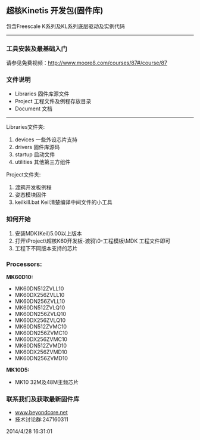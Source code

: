 ## 超核Kinetis 开发包(固件库)

包含Freescale K系列及KL系列底层驱动及实例代码

----------

### 工具安装及最基础入门
请参见免费视频：http://www.moore8.com/courses/87#/course/87

### 文件说明
 - Libraries 固件库源文件
 - Project   工程文件及例程存放目录
 - Document  文档

----------

Libraries文件夹:

1. devices 一些外设芯片支持
2. drivers 固件库源码
3. startup 启动文件
4. utilities 其他第三方组件

Project文件夹:

1. 渡鸦开发板例程
2. 姿态模块固件
3. keilkill.bat Keil清楚编译中间文件的小工具


### 如何开始
1. 安装MDK(Keil)5.00以上版本
2. 打开\Project\超核K60开发板-渡鸦\0-工程模板\MDK 工程文件即可
3. 工程下不同版本支持的芯片

### Processors:

**MK60D10:**

 - MK60DN512ZVLL10
 - MK60DX256ZVLL10
 - MK60DN256ZVLL10
 - MK60DN512ZVLQ10
 - MK60DN256ZVLQ10
 - MK60DX256ZVLQ10
 - MK60DN512ZVMC10
 - MK60DN256ZVMC10
 - MK60DX256ZVMC10
 - MK60DN512ZVMD10
 - MK60DX256ZVMD10
 - MK60DN256ZVMD10


**MK10D5:**

 - MK10 32M及48M主频芯片

### 联系我们及获取最新固件库
 - www.beyondcore.net
 - 技术讨论群:247160311


2014/4/28 16:31:01